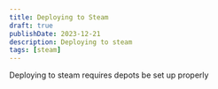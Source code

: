 ```yaml
---
title: Deploying to Steam
draft: true
publishDate: 2023-12-21
description: Deploying to steam
tags: [steam]
---
```


Deploying to steam requires depots be set up properly
